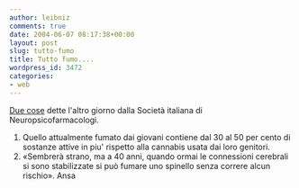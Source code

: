 ```yaml
---
author: leibniz
comments: true
date: 2004-06-07 08:17:38+00:00
layout: post
slug: tutto-fumo
title: Tutto fumo....
wordpress_id: 3472
categories:
- web
---
```


[Due cose](http://www.ansa.it/fdg02/200406041649152836/200406041649152836.html) dette l'altro giorno dalla Società italiana di Neuropsicofarmacologi.
1. Quello attualmente fumato dai giovani contiene dal 30 al 50 per cento di sostanze attive in piu' rispetto alla cannabis usata dai loro genitori.
2. «Sembrerà strano, ma a 40 anni, quando ormai le connessioni cerebrali si sono stabilizzate si può fumare uno spinello senza correre alcun rischio».
Ansa
